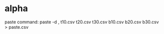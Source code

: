 alpha
=====

paste command:
paste -d , t10.csv t20.csv t30.csv b10.csv b20.csv b30.csv > paste.csv



